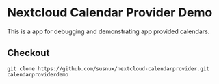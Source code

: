 # Nextcloud Calendar Provider Demo
This is a app for debugging and demonstrating app provided calendars.

## Checkout

```shell
git clone https://github.com/susnux/nextcloud-calendarprovider.git calendarproviderdemo
```